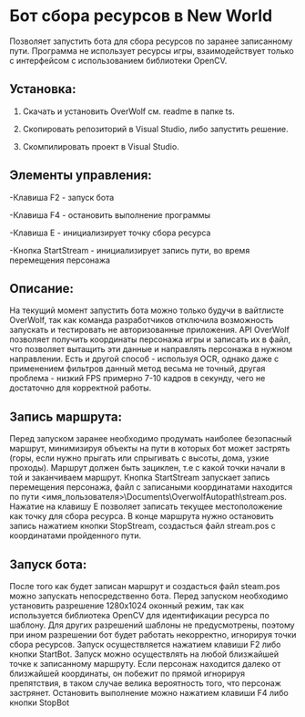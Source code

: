 # Бот сбора ресурсов в New World

Позволяет запустить бота для сбора ресурсов по заранее записанному пути. 
Программа не использует ресурсы игры, взаимодействует только с интерфейсом с использованием библиотеки OpenCV.


## Установка:

  1. Скачать и установить OverWolf см. readme в папке ts.

  2. Скопировать репозиторий в Visual Studio, либо запустить решение.
  
  3. Скомпилировать проект в Visual Studio.


## Элементы управления:
  
  -Клавиша F2 - запуск бота
  
  -Клавиша F4 - остановить выполнение программы
  
  -Клавиша E - инициализирует точку сбора ресурса
  
  -Кнопка StartStream - инициализирует запись пути, 
   во время перемещения персонажа
   
   
## Описание:
  На текущий момент запустить бота можно только будучи в вайтлисте OverWolf, так как команда разработчиков отключила возможность запускать и тестировать не авторизованные приложения. API OverWolf позволяет получить координаты персонажа игры и записать их в файл, что позволяет вытащить эти данные и направлять персонажа в нужном направлении. Есть и другой способ - используя OCR, однако даже с применением фильтров данный метод весьма не точный, другая проблема - низкий FPS примерно 7-10 кадров в секунду, чего не достаточно для корректной работы.
  
## Запись маршрута:  
  Перед запуском заранее необходимо продумать наиболее безопасный маршрут, минимизируя объекты на пути в которых бот может застрять (горы, если нужно прыгать или спрыгивать с высоты, дома, узкие проходы). Маршрут должен быть зациклен, т.е с какой точки начали в той и заканчиваем маршрут. Кнопка StartStream запускает запись перемещения персонажа, файл с записаными координатами находится по пути <имя_пользователя>\Documents\OverwolfAutopath\stream.pos. Нажатие на клавишу E позволяет записать текущее местоположение как точку для сбора ресурса. В конце маршрута нужно остановить запись нажатием кнопки StopStream, создасться файл stream.pos с координатами пройденного пути.
  
## Запуск бота:
 После того как будет записан маршрут и создасться файл steam.pos можно запускать непосредственно бота. Перед запуском необходимо установить разрешение 1280х1024 оконный режим, так как используется библиотека OpenCV для идентификации ресурса по шаблону. Для других разрешений шаблоны не предусмотрены, поэтому при ином разрешении бот будет работать некорректно, игнорируя точки сбора ресурсов. Запуск осуществляется нажатием клавиши F2 либо кнопки StartBot. Запуск можно осуществлять на любой близжайшей точке к записанному маршруту. Если персонаж находится далеко от близжайшей координаты, он побежит по прямой игнорируя препятствия, в таком случае велика вероятность того, что персонаж застрянет. Остановить выполнение можно нажатием клавиши F4 либо кнопки StopBot
  
